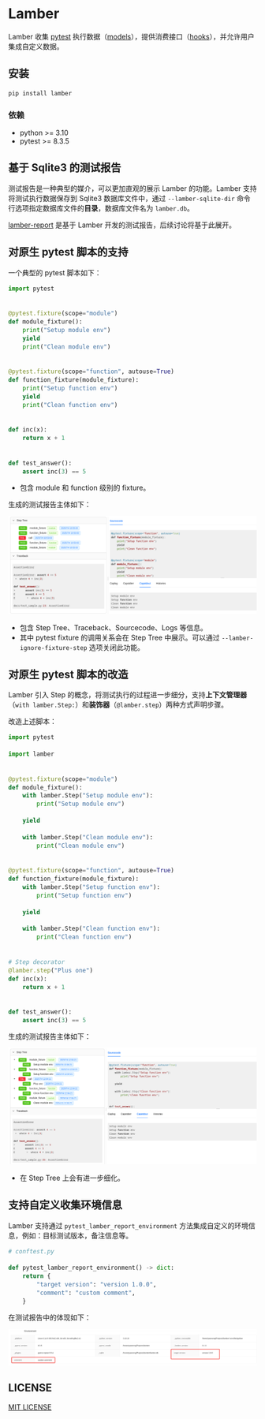 # Lamber
Lamber 收集 [pytest](https://github.com/pytest-dev/pytest) 执行数据（[models](./src/lamber/models.py)），提供消费接口（[hooks](./src/lamber/hooks.py)），并允许用户集成自定义数据。

## 安装
```bash
pip install lamber
```

### 依赖
* python >= 3.10
* pytest >= 8.3.5

## 基于 Sqlite3 的测试报告
测试报告是一种典型的媒介，可以更加直观的展示 Lamber 的功能。Lamber 支持将测试执行数据保存到 Sqlite3 数据库文件中，通过 `--lamber-sqlite-dir` 命令行选项指定数据库文件的**目录**，数据库文件名为 `lamber.db`。

[lamber-report](https://github.com/luizyao/lamber-report) 是基于 Lamber 开发的测试报告，后续讨论将基于此展开。

## 对原生 pytest 脚本的支持
一个典型的 pytest 脚本如下：

```python
import pytest


@pytest.fixture(scope="module")
def module_fixture():
    print("Setup module env")
    yield
    print("Clean module env")


@pytest.fixture(scope="function", autouse=True)
def function_fixture(module_fixture):
    print("Setup function env")
    yield
    print("Clean function env")


def inc(x):
    return x + 1


def test_answer():
    assert inc(3) == 5
```
* 包含 module 和 function 级别的 fixture。

生成的测试报告主体如下：

![test_sample.png](docs/images/test_sample.png)

* 包含 Step Tree、Traceback、Sourcecode、Logs 等信息。
* 其中 pytest fixture 的调用关系会在 Step Tree 中展示。可以通过 `--lamber-ignore-fixture-step` 选项关闭此功能。

## 对原生 pytest 脚本的改造
Lamber 引入 Step 的概念，将测试执行的过程进一步细分，支持**上下文管理器**（`with lamber.Step:`）和**装饰器**（`@lamber.step`）两种方式声明步骤。

改造上述脚本：

```python
import pytest

import lamber


@pytest.fixture(scope="module")
def module_fixture():
    with lamber.Step("Setup module env"):
        print("Setup module env")

    yield

    with lamber.Step("Clean module env"):
        print("Clean module env")


@pytest.fixture(scope="function", autouse=True)
def function_fixture(module_fixture):
    with lamber.Step("Setup function env"):
        print("Setup function env")

    yield

    with lamber.Step("Clean function env"):
        print("Clean function env")


# Step decorator
@lamber.step("Plus one")
def inc(x):
    return x + 1


def test_answer():
    assert inc(3) == 5
```

生成的测试报告主体如下：

![test_sample_with_step.png](docs/images/test_sample_with_step.png)

* 在 Step Tree 上会有进一步细化。

## 支持自定义收集环境信息
Lamber 支持通过 `pytest_lamber_report_environment` 方法集成自定义的环境信息，例如：目标测试版本，备注信息等。

```python
# conftest.py

def pytest_lamber_report_environment() -> dict:
    return {
        "target version": "version 1.0.0",
        "comment": "custom comment",
    }

```

在测试报告中的体现如下：

![report_environment_items](docs/images/report_environment_items.png)

## LICENSE
[MIT LICENSE](./LICENSE.txt)
